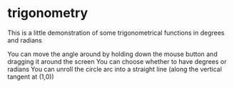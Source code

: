 # trigonometry
This is a little demonstration of some trigonometrical functions in degrees and radians

You can move the angle around by holding down the mouse button and dragging it around the screen
You can choose whether to have degrees or radians
You can unroll the circle arc into a straight line (along the vertical tangent at (1,0))
